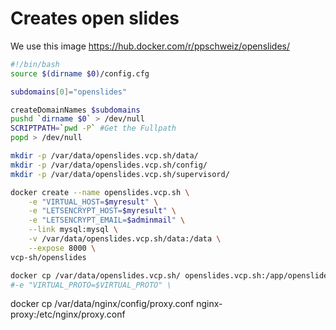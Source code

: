 # Creates open slides
We use this image https://hub.docker.com/r/ppschweiz/openslides/

```` bash
#!/bin/bash
source $(dirname $0)/config.cfg

subdomains[0]="openslides"

createDomainNames $subdomains
pushd `dirname $0` > /dev/null
SCRIPTPATH=`pwd -P` #Get the Fullpath
popd > /dev/null

mkdir -p /var/data/openslides.vcp.sh/data/
mkdir -p /var/data/openslides.vcp.sh/config/
mkdir -p /var/data/openslides.vcp.sh/supervisord/

docker create --name openslides.vcp.sh \
    -e "VIRTUAL_HOST=$myresult" \
    -e "LETSENCRYPT_HOST=$myresult" \
    -e "LETSENCRYPT_EMAIL=$adminmail" \
    --link mysql:mysql \
    -v /var/data/openslides.vcp.sh/data:/data \
    --expose 8000 \
vcp-sh/openslides

docker cp /var/data/openslides.vcp.sh/ openslides.vcp.sh:/app/openslides/static/img/logo-projector.png
#-e "VIRTUAL_PROTO=$VIRTUAL_PROTO" \
````
docker cp /var/data/nginx/config/proxy.conf nginx-proxy:/etc/nginx/proxy.conf
